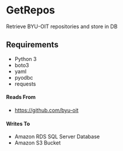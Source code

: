 # GetRepos
Retrieve BYU-OIT repositories and store in DB

## Requirements
* Python 3
* boto3
* yaml
* pyodbc
* requests

#### Reads From
- https://github.com/byu-oit

#### Writes To
- Amazon RDS SQL Server Database
- Amazon S3 Bucket
